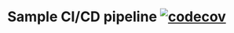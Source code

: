 # Sample CI/CD pipeline [![codecov](https://codecov.io/gh/furion02/CPS847-0306/branch/main/graph/badge.svg?token=7JFLOOUT4Z)](https://codecov.io/gh/furion02/CPS847-0306)
